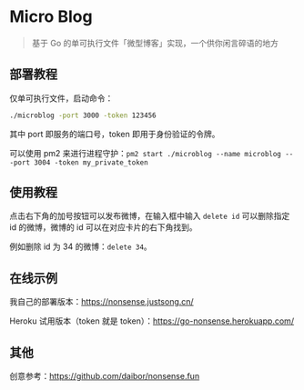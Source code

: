 # Micro Blog
> 基于 Go 的单可执行文件「微型博客」实现，一个供你闲言碎语的地方

## 部署教程

仅单可执行文件，启动命令：

```bash
./microblog -port 3000 -token 123456  
```

其中 port 即服务的端口号，token 即用于身份验证的令牌。

可以使用 pm2 来进行进程守护：`pm2 start ./microblog --name microblog -- -port 3004 -token my_private_token`

## 使用教程

点击右下角的加号按钮可以发布微博，在输入框中输入 `delete id` 可以删除指定 id 的微博，微博的 id 可以在对应卡片的右下角找到。

例如删除 id 为 34 的微博：`delete 34`。

## 在线示例
我自己的部署版本：https://nonsense.justsong.cn/

Heroku 试用版本（token 就是 token）：https://go-nonsense.herokuapp.com/

## 其他

创意参考：https://github.com/daibor/nonsense.fun